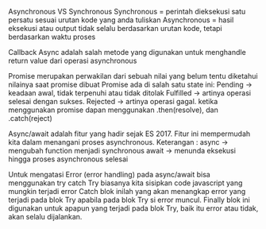 Asynchronous VS Synchronous
Synchronous = perintah dieksekusi satu persatu sesuai urutan kode yang anda tuliskan
Asynchronous = hasil eksekusi atau output tidak selalu berdasarkan urutan kode, tetapi berdasarkan waktu proses




Callback Async adalah salah metode yang digunakan untuk menghandle return value dari operasi asynchronous


Promise merupakan perwakilan dari sebuah nilai yang belum tentu diketahui nilainya saat promise dibuat
Promise ada di salah satu state ini:
Pending → keadaan awal, tidak terpenuhi atau tidak ditolak
Fulfilled  → artinya operasi selesai dengan sukses.
Rejected  → artinya operasi gagal.
ketika menggunakan promise dapan menggunakan .then(resolve), dan .catch(reject)

Async/await adalah fitur yang hadir sejak ES 2017. Fitur ini mempermudah kita dalam menangani proses asynchronous.
Keterangan :
async → mengubah function menjadi synchronous
await → menunda eksekusi hingga proses asynchronous selesai



Untuk mengatasi Error (error handling) pada async/await bisa menggunakan try catch
Try
biasanya kita sisipkan code javascript yang mungkin terjadi error
Catch
blok inilah yang akan menangkap error yang terjadi pada blok Try apabila pada blok Try si error muncul.
Finally
blok ini digunakan untuk apapun yang terjadi pada blok Try, baik itu error atau tidak, akan selalu dijalankan.
